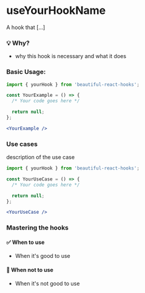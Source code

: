 # useYourHookName

A hook that [...]

### 💡 Why?

- why this hook is necessary and what it does

### Basic Usage:

```jsx harmony
import { yourHook } from 'beautiful-react-hooks';

const YourExample = () => {
  /* Your code goes here */

  return null;
};

<YourExample />
```

### Use cases

description of the use case

```jsx harmony
import { yourHook } from 'beautiful-react-hooks';

const YourUseCase = () => {
  /* Your code goes here */

  return null;
};

<YourUseCase />
```

### Mastering the hooks

#### ✅ When to use

- When it's good to use

#### 🛑 When not to use

- When it's not good to use

<!-- Types -->
